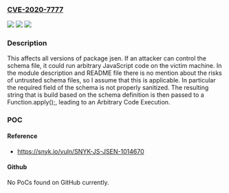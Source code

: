 ### [CVE-2020-7777](https://cve.mitre.org/cgi-bin/cvename.cgi?name=CVE-2020-7777)
![](https://img.shields.io/static/v1?label=Product&message=jsen&color=blue)
![](https://img.shields.io/static/v1?label=Version&message=%3E%3D%200%20&color=brighgreen)
![](https://img.shields.io/static/v1?label=Vulnerability&message=Arbitrary%20Code%20Execution&color=brighgreen)

### Description

This affects all versions of package jsen. If an attacker can control the schema file, it could run arbitrary JavaScript code on the victim machine. In the module description and README file there is no mention about the risks of untrusted schema files, so I assume that this is applicable. In particular the required field of the schema is not properly sanitized. The resulting string that is build based on the schema definition is then passed to a Function.apply();, leading to an Arbitrary Code Execution.

### POC

#### Reference
- https://snyk.io/vuln/SNYK-JS-JSEN-1014670

#### Github
No PoCs found on GitHub currently.

